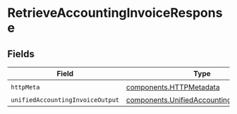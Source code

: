# RetrieveAccountingInvoiceResponse


## Fields

| Field                                                                                                  | Type                                                                                                   | Required                                                                                               | Description                                                                                            |
| ------------------------------------------------------------------------------------------------------ | ------------------------------------------------------------------------------------------------------ | ------------------------------------------------------------------------------------------------------ | ------------------------------------------------------------------------------------------------------ |
| `httpMeta`                                                                                             | [components.HTTPMetadata](../../models/components/httpmetadata.md)                                     | :heavy_check_mark:                                                                                     | N/A                                                                                                    |
| `unifiedAccountingInvoiceOutput`                                                                       | [components.UnifiedAccountingInvoiceOutput](../../models/components/unifiedaccountinginvoiceoutput.md) | :heavy_minus_sign:                                                                                     | N/A                                                                                                    |
